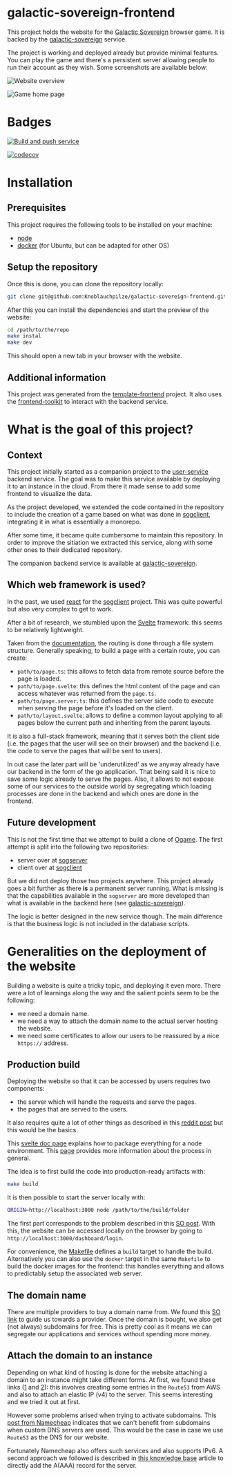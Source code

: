 # galactic-sovereign-frontend

This project holds the website for the [Galactic Sovereign](https://galactic-sovereign.gasteropo.de) browser game. It is backed by the [galactic-sovereign](https://github.com/Knoblauchpilze/galactic-sovereign) service.

The project is working and deployed already but provide minimal features. You can play the game and there's a persistent server allowing people to run their account as they wish. Some screenshots are available below:

![Website overview](resources/website-overview.png)

![Game home page](resources/game-overview.png)

# Badges

[![Build and push service](https://github.com/Knoblauchpilze/galactic-sovereign-frontend/actions/workflows/build-and-push.yml/badge.svg)](https://github.com/Knoblauchpilze/galactic-sovereign-frontend/actions/workflows/build-and-push.yml)

[![codecov](https://codecov.io/gh/Knoblauchpilze/galactic-sovereign-frontend/graph/badge.svg?token=5RSN3CIX1G)](https://codecov.io/gh/Knoblauchpilze/galactic-sovereign-frontend)

# Installation

## Prerequisites

This project requires the following tools to be installed on your machine:
* [node](https://nodejs.org/en/download)
* [docker](https://docs.docker.com/engine/install/ubuntu/) (for Ubuntu, but can be adapted for other OS)

## Setup the repository

Once this is done, you can clone the repository locally:

```bash
git clone git@github.com:Knoblauchpilze/galactic-sovereign-frontend.git
```

After this you can install the dependencies and start the preview of the website:
```bash
cd /path/to/the/repo
make instal
make dev
```

This should open a new tab in your browser with the website.

## Additional information

This project was generated from the [template-frontend](https://github.com/Knoblauchpilze/template-frontend) project. It also uses the [frontend-toolkit](https://github.com/Knoblauchpilze/frontend-toolkit) to interact with the backend service.

# What is the goal of this project?

## Context

This project initially started as a companion project to the [user-service](https://github.com/Knoblauchpilze/user-service) backend service. The goal was to make this service available by deploying it to an instance in the cloud. From there it made sense to add some frontend to visualize the data.

As the project developed, we extended the code contained in the repository to include the creation of a game based on what was done in [sogclient](https://github.com/Knoblauchpilze/sogclient), integrating it in what is essentially a monorepo.

After some time, it became quite cumbersome to maintain this repository. In order to improve the sitiation we extracted this service, along with some other ones to their dedicated repository.

The companion backend service is available at [galactic-sovereign](https://github.com/Knoblauchpilze/galactic-sovereign).

## Which web framework is used?

In the past, we used [react](https://react.dev/learn) for the [sogclient](https://github.com/Knoblauchpilze/sogclient) project. This was quite powerful but also very complex to get to work.

After a bit of research, we stumbled upon the [Svelte](https://kit.svelte.dev/docs/introduction) framework: this seems to be relatively lightweight.

Taken from the [documentation](https://kit.svelte.dev/docs/routing#page-page-svelte), the routing is done through a file system structure. Generally speaking, to build a page with a certain route, you can create:
- `path/to/page.ts`: this allows to fetch data from remote source before the page is loaded.
- `path/to/page.svelte`: this defines the html content of the page and can access whatever was returned from the `page.ts`.
- `path/to/page.server.ts`: this defines the server side code to execute when serving the page before it's loaded on the client.
- `path/to/layout.svelte`: allows to define a common layout applying to all pages below the current path and inheriting from the parent layouts.

It is also a full-stack framework, meaning that it serves both the client side (i.e. the pages that the user will see on their browser) and the backend (i.e. the code to serve the pages that will be sent to users).

In out case the later part will be 'underutilized' as we anyway already have our backend in the form of the go application. That being said it is nice to save some logic already to serve the pages. Also, it allows to not expose some of our services to the outside world by segregating which loading processes are done in the backend and which ones are done in the frontend.

## Future development

This is not the first time that we attempt to build a clone of [Ogame](https://lobby.ogame.gameforge.com/en_GB/). The first attempt is split into the following two repositories:
* server over at [sogserver](https://github.com/Knoblauchpilze/sogserver)
* client over at [sogclient](https://github.com/Knoblauchpilze/sogclient)

But we did not deploy those two projects anywhere. This project already goes a bit further as there **is** a permanent server running. What is missing is that the capabilities available in the `sogserver` are more developed than what is available in the backend here (see [galactic-sovereign](https://github.com/Knoblauchpilze/galactic-sovereign)).

The logic is better designed in the new service though. The main difference is that the business logic is not included in the database scripts.

# Generalities on the deployment of the website

Building a website is quite a tricky topic, and deploying it even more. There were a lot of learnings along the way and the salient points seem to be the following:
- we need a domain name.
- we need a way to attach the domain name to the actual server hosting the website.
- we need some certificates to allow our users to be reassured by a nice `https://` address.

## Production build

Deploying the website so that it can be accessed by users requires two components:
- the server which will handle the requests and serve the pages.
- the pages that are served to the users.

It also requires quite a lot of other things as described in this [reddit post](https://www.reddit.com/r/webdev/s/gEqYH5T0pg) but this would be the basics.

This [svelte doc page](https://kit.svelte.dev/docs/adapter-node) explains how to package everything for a node environment. This [page](https://kit.svelte.dev/docs/adapters) provides more information about the process in general.

The idea is to first build the code into production-ready artifacts with:

```bash
make build
```

It is then possible to start the server locally with:

```bash
ORIGIN=http://localhost:3000 node /path/to/the/build/folder
```

The first part corresponds to the problem described in this [SO post](https://stackoverflow.com/questions/73790956/cross-site-post-form-submissions-are-forbidden). With this, the website can be accessed locally on the browser by going to `http://localhost:3000/dashboard/login`.

For convenience, the [Makefile](Makefile) defines a `build` target to handle the build. Alternatively you can also use the `docker` target in the same `Makefile` to build the docker images for the frontend: this handles everything and allows to predictably setup the associated web server.

## The domain name

There are multiple providers to buy a domain name from. We found this [SO link](https://webmasters.stackexchange.com/questions/8804/where-is-the-best-place-to-buy-domain-names-and-how-much-should-i-pay) to guide us towards a provider. Once the domain is bought, we also get (not always) subdomains for free. This is pretty cool as it means we can segregate our applications and services without spending more money.

## Attach the domain to an instance

Depending on what kind of hosting is done for the website attaching a domain to an instance might take different forms. At first, we found these links ([1](https://medium.com/@yashpatel007/how-to-connect-your-amazon-ec2-instance-with-a-domain-name-80ad8959078) and [2](https://techgenix.com/namecheap-aws-ec2-linux/)): this involves creating some entries in the `Route53` from AWS and also to attach an elastic IP (v4) to the server. This seems interesting and we tried it out at first.

However some problems arised when trying to activate subdomains. This [post from Namecheap](https://www.namecheap.com/support/knowledgebase/article.aspx/9776/2237/how-to-create-a-subdomain-for-my-domain/) indicates that we can't benefit from subdomains when custom DNS servers are used. This would be the case in case we use `Route53` as the DNS for our website.

Fortunately Namecheap also offers such services and also supports IPv6. A second approach we followed is described in [this knowledge base](https://www.namecheap.com/support/knowledgebase/article.aspx/434/2237/how-do-i-set-up-host-records-for-a-domain/) article to directly add the A(AAA) record for the server. 
